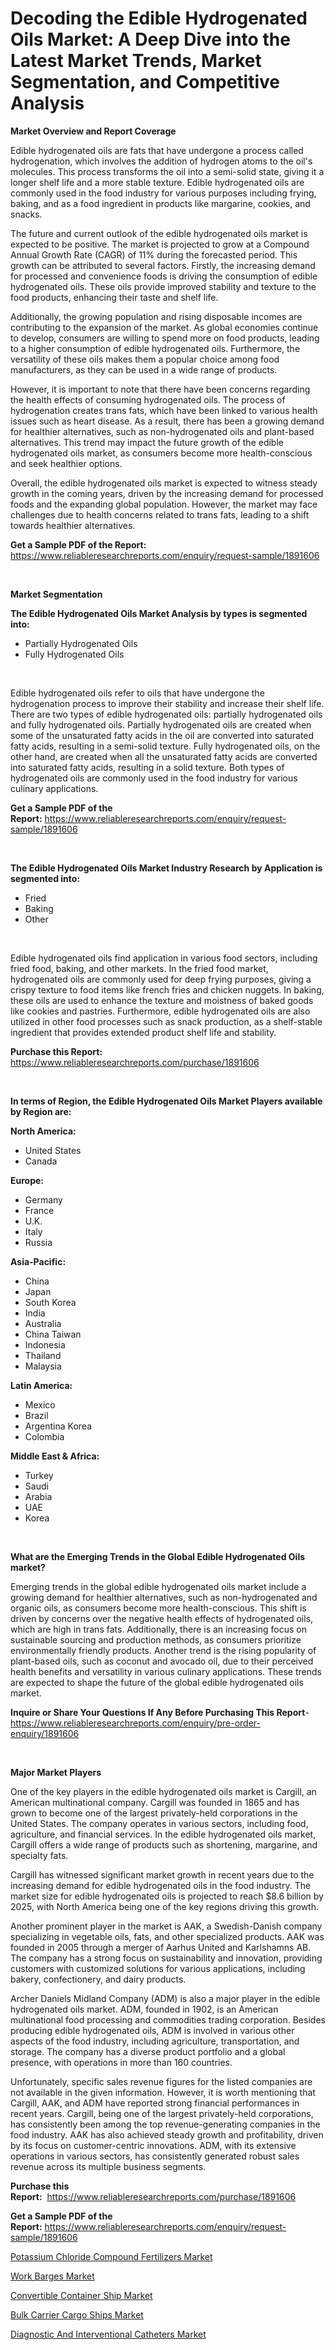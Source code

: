 <p><h1>Decoding the Edible Hydrogenated Oils Market: A Deep Dive into the Latest Market Trends, Market Segmentation, and Competitive Analysis</h1></p><p><strong>Market Overview and Report Coverage</strong></p>
<p><p>Edible hydrogenated oils are fats that have undergone a process called hydrogenation, which involves the addition of hydrogen atoms to the oil's molecules. This process transforms the oil into a semi-solid state, giving it a longer shelf life and a more stable texture. Edible hydrogenated oils are commonly used in the food industry for various purposes including frying, baking, and as a food ingredient in products like margarine, cookies, and snacks.</p><p>The future and current outlook of the edible hydrogenated oils market is expected to be positive. The market is projected to grow at a Compound Annual Growth Rate (CAGR) of 11% during the forecasted period. This growth can be attributed to several factors. Firstly, the increasing demand for processed and convenience foods is driving the consumption of edible hydrogenated oils. These oils provide improved stability and texture to the food products, enhancing their taste and shelf life.</p><p>Additionally, the growing population and rising disposable incomes are contributing to the expansion of the market. As global economies continue to develop, consumers are willing to spend more on food products, leading to a higher consumption of edible hydrogenated oils. Furthermore, the versatility of these oils makes them a popular choice among food manufacturers, as they can be used in a wide range of products.</p><p>However, it is important to note that there have been concerns regarding the health effects of consuming hydrogenated oils. The process of hydrogenation creates trans fats, which have been linked to various health issues such as heart disease. As a result, there has been a growing demand for healthier alternatives, such as non-hydrogenated oils and plant-based alternatives. This trend may impact the future growth of the edible hydrogenated oils market, as consumers become more health-conscious and seek healthier options.</p><p>Overall, the edible hydrogenated oils market is expected to witness steady growth in the coming years, driven by the increasing demand for processed foods and the expanding global population. However, the market may face challenges due to health concerns related to trans fats, leading to a shift towards healthier alternatives.</p></p>
<p><strong>Get a Sample PDF of the Report:</strong> <a href="https://www.reliableresearchreports.com/enquiry/request-sample/1891606">https://www.reliableresearchreports.com/enquiry/request-sample/1891606</a></p>
<p>&nbsp;</p>
<p><strong>Market Segmentation</strong></p>
<p><strong>The Edible Hydrogenated Oils Market Analysis by types is segmented into:</strong></p>
<p><ul><li>Partially Hydrogenated Oils</li><li>Fully Hydrogenated Oils</li></ul></p>
<p>&nbsp;</p>
<p><p>Edible hydrogenated oils refer to oils that have undergone the hydrogenation process to improve their stability and increase their shelf life. There are two types of edible hydrogenated oils: partially hydrogenated oils and fully hydrogenated oils. Partially hydrogenated oils are created when some of the unsaturated fatty acids in the oil are converted into saturated fatty acids, resulting in a semi-solid texture. Fully hydrogenated oils, on the other hand, are created when all the unsaturated fatty acids are converted into saturated fatty acids, resulting in a solid texture. Both types of hydrogenated oils are commonly used in the food industry for various culinary applications.</p></p>
<p><strong>Get a Sample PDF of the Report:</strong>&nbsp;<a href="https://www.reliableresearchreports.com/enquiry/request-sample/1891606">https://www.reliableresearchreports.com/enquiry/request-sample/1891606</a></p>
<p>&nbsp;</p>
<p><strong>The Edible Hydrogenated Oils Market Industry Research by Application is segmented into:</strong></p>
<p><ul><li>Fried</li><li>Baking</li><li>Other</li></ul></p>
<p>&nbsp;</p>
<p><p>Edible hydrogenated oils find application in various food sectors, including fried food, baking, and other markets. In the fried food market, hydrogenated oils are commonly used for deep frying purposes, giving a crispy texture to food items like french fries and chicken nuggets. In baking, these oils are used to enhance the texture and moistness of baked goods like cookies and pastries. Furthermore, edible hydrogenated oils are also utilized in other food processes such as snack production, as a shelf-stable ingredient that provides extended product shelf life and stability.</p></p>
<p><strong>Purchase this Report:</strong>&nbsp; <a href="https://www.reliableresearchreports.com/purchase/1891606">https://www.reliableresearchreports.com/purchase/1891606</a></p>
<p>&nbsp;</p>
<p><strong>In terms of Region, the Edible Hydrogenated Oils Market Players available by Region are:</strong></p>
<p>
    <p> <strong> North America: </strong>
        <ul>
            <li>United States</li>
            <li>Canada</li>
        </ul>
        </p> 
    <p> <strong> Europe: </strong>
        <ul>
            <li>Germany</li>
            <li>France</li>
            <li>U.K.</li>
            <li>Italy</li>
            <li>Russia</li>
        </ul>
        </p> 
    <p> <strong> Asia-Pacific: </strong>
        <ul>
            <li>China</li>
            <li>Japan</li>
            <li>South Korea</li>
            <li>India</li>
            <li>Australia</li>
            <li>China Taiwan</li>
            <li>Indonesia</li>
            <li>Thailand</li>
            <li>Malaysia</li>
        </ul>
        </p> 
    <p> <strong> Latin America: </strong>
        <ul>
            <li>Mexico</li>
            <li>Brazil</li>
            <li>Argentina Korea</li>
            <li>Colombia</li>
        </ul>
        </p> 
    <p> <strong> Middle East & Africa: </strong>
        <ul>
            <li>Turkey</li>
            <li>Saudi</li>
            <li>Arabia</li>
            <li>UAE</li>
            <li>Korea</li>
        </ul>
    </p>
    </p>
<p>&nbsp;</p>
<p><strong>What are the Emerging Trends in the Global Edible Hydrogenated Oils market?</strong></p>
<p><p>Emerging trends in the global edible hydrogenated oils market include a growing demand for healthier alternatives, such as non-hydrogenated and organic oils, as consumers become more health-conscious. This shift is driven by concerns over the negative health effects of hydrogenated oils, which are high in trans fats. Additionally, there is an increasing focus on sustainable sourcing and production methods, as consumers prioritize environmentally friendly products. Another trend is the rising popularity of plant-based oils, such as coconut and avocado oil, due to their perceived health benefits and versatility in various culinary applications. These trends are expected to shape the future of the global edible hydrogenated oils market.</p></p>
<p><strong>Inquire or Share Your Questions If Any Before Purchasing This Report</strong>- <a href="https://www.reliableresearchreports.com/enquiry/pre-order-enquiry/1891606">https://www.reliableresearchreports.com/enquiry/pre-order-enquiry/1891606</a></p>
<p>&nbsp;</p>
<p><strong>Major Market Players</strong></p>
<p><p>One of the key players in the edible hydrogenated oils market is Cargill, an American multinational company. Cargill was founded in 1865 and has grown to become one of the largest privately-held corporations in the United States. The company operates in various sectors, including food, agriculture, and financial services. In the edible hydrogenated oils market, Cargill offers a wide range of products such as shortening, margarine, and specialty fats. </p><p>Cargill has witnessed significant market growth in recent years due to the increasing demand for edible hydrogenated oils in the food industry. The market size for edible hydrogenated oils is projected to reach $8.6 billion by 2025, with North America being one of the key regions driving this growth. </p><p>Another prominent player in the market is AAK, a Swedish-Danish company specializing in vegetable oils, fats, and other specialized products. AAK was founded in 2005 through a merger of Aarhus United and Karlshamns AB. The company has a strong focus on sustainability and innovation, providing customers with customized solutions for various applications, including bakery, confectionery, and dairy products. </p><p>Archer Daniels Midland Company (ADM) is also a major player in the edible hydrogenated oils market. ADM, founded in 1902, is an American multinational food processing and commodities trading corporation. Besides producing edible hydrogenated oils, ADM is involved in various other aspects of the food industry, including agriculture, transportation, and storage. The company has a diverse product portfolio and a global presence, with operations in more than 160 countries. </p><p>Unfortunately, specific sales revenue figures for the listed companies are not available in the given information. However, it is worth mentioning that Cargill, AAK, and ADM have reported strong financial performances in recent years. Cargill, being one of the largest privately-held corporations, has consistently been among the top revenue-generating companies in the food industry. AAK has also achieved steady growth and profitability, driven by its focus on customer-centric innovations. ADM, with its extensive operations in various sectors, has consistently generated robust sales revenue across its multiple business segments.</p></p>
<p><strong>Purchase this Report:</strong>&nbsp;&nbsp;<a href="https://www.reliableresearchreports.com/purchase/1891606">https://www.reliableresearchreports.com/purchase/1891606</a></p>
<p></p>
<p><strong>Get a Sample PDF of the Report:</strong>&nbsp;<a href="https://www.reliableresearchreports.com/enquiry/request-sample/1891606">https://www.reliableresearchreports.com/enquiry/request-sample/1891606</a></p>
<p><p><a href="https://github.com/gulaimolin/Market-Research-Report-List-1/blob/main/potassium-chloride-compound-fertilizers-market.md">Potassium Chloride Compound Fertilizers Market</a></p><p><a href="https://medium.com/@nicholasstewart02/work-barges-market-share-evolution-and-market-growth-trends-2023-2030-a9cdad2f4b21">Work Barges Market</a></p><p><a href="https://medium.com/@jqgvpygpb56374/convertible-container-ship-market-focuses-on-market-share-size-and-projected-forecast-till-2030-3a31b5ded31c">Convertible Container Ship Market</a></p><p><a href="https://medium.com/@jeremybates83/bulk-carrier-cargo-ships-market-research-report-its-history-and-forecast-2023-to-2030-d3281e2df4ea">Bulk Carrier Cargo Ships Market</a></p><p><a href="https://github.com/gdfhhhj/Market-Research-Report-List-1/blob/main/diagnostic-and-interventional-catheters-market.md">Diagnostic And Interventional Catheters Market</a></p></p>